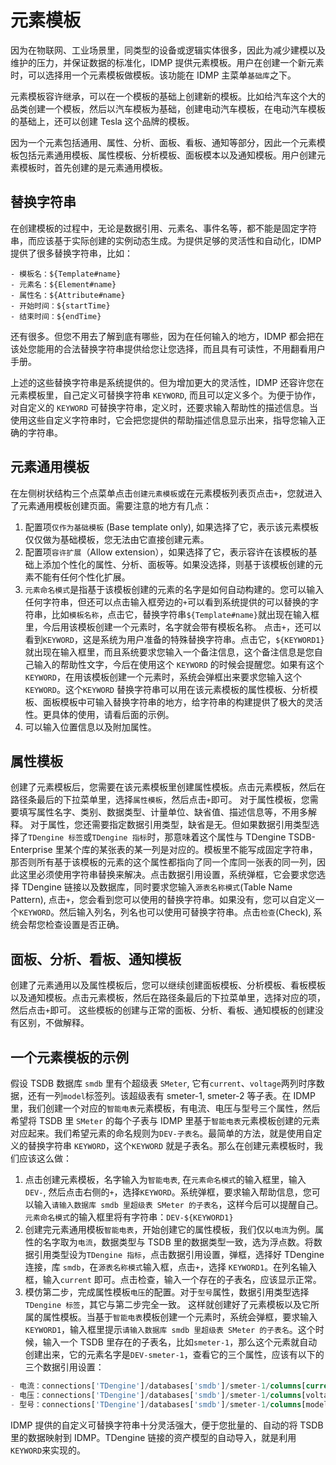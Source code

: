 # 元素模板

因为在物联网、工业场景里，同类型的设备或逻辑实体很多，因此为减少建模以及维护的压力，并保证数据的标准化，IDMP 提供元素模板。用户在创建一个新元素时，可以选择用一个元素模板做模板。该功能在 IDMP 主菜单`基础库`之下。

元素模板容许继承，可以在一个模板的基础上创建新的模板。比如给汽车这个大的品类创建一个模板，然后以汽车模板为基础，创建电动汽车模板，在电动汽车模板的基础上，还可以创建 Tesla 这个品牌的模板。

因为一个元素包括通用、属性、分析、面板、看板、通知等部分，因此一个元素模板包括元素通用模板、属性模板、分析模板、面板模本以及通知模板。用户创建元素模板时，首先创建的是元素通用模板。

## 替换字符串

在创建模板的过程中，无论是数据引用、元素名、事件名等，都不能是固定字符串，而应该基于实际创建的实例动态生成。为提供足够的灵活性和自动化，IDMP 提供了很多替换字符串，比如：

```shell
- 模板名：${Template#name}
- 元素名：${Element#name}
- 属性名：${Attribute#name}
- 开始时间：${startTime}
- 结束时间：${endTime}
```

还有很多。但您不用去了解到底有哪些，因为在任何输入的地方，IDMP 都会把在该处您能用的合法替换字符串提供给您让您选择，而且具有可读性，不用翻看用户手册。

上述的这些替换字符串是系统提供的。但为增加更大的灵活性，IDMP 还容许您在元素模板里，自己定义可替换字符串 `KEYWORD`,  而且可以定义多个。为便于协作，对自定义的 `KEYWORD` 可替换字符串，定义时，还要求输入帮助性的描述信息。当使用这些自定义字符串时，它会把您提供的帮助描述信息显示出来，指导您输入正确的字符串。

## 元素通用模板

在左侧树状结构三个点菜单点击`创建元素模板`或在元素模板列表页点击`+`，您就进入了元素通用模板创建页面。需要注意的地方有几点：

1. 配置项`仅作为基础模板` (Base template only),  如果选择了它，表示该元素模板仅仅做为基础模板，您无法由它直接创建元素。
2. 配置项`容许扩展`（Allow extension），如果选择了它，表示容许在该模板的基础上添加个性化的属性、分析、面板等。如果没选择，则基于该模板创建的元素不能有任何个性化扩展。
3. `元素命名模式`是指基于该模板创建的元素的名字是如何自动构建的。您可以输入任何字符串，但还可以点击输入框旁边的`+`可以看到系统提供的可以替换的字符串，比如`模板名称`，点击它，替换字符串`${Template#name}`就出现在输入框里，今后用该模板创建一个元素时，名字就会带有模板名称。
  点击`+`，还可以看到`KEYWORD`，这是系统为用户准备的特殊替换字符串。点击它，`${KEYWORD1}`就出现在输入框里，而且系统要求您输入一个备注信息，这个备注信息是您自己输入的帮助性文字，今后在使用这个 `KEYWORD` 的时候会提醒您。如果有这个 `KEYWORD`，在用该模板创建一个元素时，系统会弹框出来要求您输入这个 `KEYWORD`。这个`KEYWORD` 替换字符串可以用在该元素模板的属性模板、分析模板、面板模板中可输入替换字符串的地方，给字符串的构建提供了极大的灵活性。更具体的使用，请看后面的示例。
4. 可以输入位置信息以及附加属性。

## 属性模板

创建了元素模板后，您需要在该元素模板里创建属性模板。点击元素模板，然后在路径条最后的下拉菜单里，选择`属性模板`，然后点击`+`即可。
对于属性模板，您需要填写属性名字、类别、数据类型、计量单位、缺省值、描述信息等，不用多解释。
对于属性，您还需要指定数据引用类型，缺省是无。但如果数据引用类型选择了`TDengine 标签`或`TDengine 指标`时，那意味着这个属性与 TDengine TSDB-Enterprise 里某个库的某张表的某一列是对应的。模板里不能写成固定字符串，那否则所有基于该模板的元素的这个属性都指向了同一个库同一张表的同一列，因此这里必须使用字符串替换来解决。点击数据引用设置，系统弹框，它会要求您选择 TDengine 链接以及数据库，同时要求您输入`源表名称模式`(Table Name Pattern), 点击`+`，您会看到您可以使用的替换字符串。如果没有，您可以自定义一个`KEYWORD`。然后输入列名，列名也可以使用可替换字符串。点击`检查`(Check), 系统会帮您检查设置是否正确。

## 面板、分析、看板、通知模板

创建了元素通用以及属性模板后，您可以继续创建面板模板、分析模板、看板模板以及通知模板。点击元素模板，然后在路径条最后的下拉菜单里，选择对应的项，然后点击`+`即可。
这些模板的创建与正常的面板、分析、看板、通知模板的创建没有区别，不做解释。

## 一个元素模板的示例

假设 TSDB 数据库 `smdb` 里有个超级表 `SMeter`,  它有`current`、`voltage`两列时序数据，还有一列`model`标签列。该超级表有 smeter-1, smeter-2 等子表。在 IDMP 里，我们创建一个对应的`智能电表`元素模板，有电流、电压与型号三个属性，然后希望将 TSDB 里 `SMeter` 的每个子表与 IDMP 里基于`智能电表`元素模板创建的元素对应起来。我们希望元素的命名规则为`DEV-子表名`。最简单的方法，就是使用自定义的替换字符串 `KEYWORD`，这个`KEYWORD` 就是子表名。那么在创建元素模板时，我们应该这么做：

1. 点击创建元素模板，名字输入为`智能电表`, 在`元素命名模式`的输入框里，输入`DEV-`, 然后点击右侧的`+`，选择`KEYWORD`。系统弹框，要求输入帮助信息，您可以输入`请输入数据库 smdb 里超级表 SMeter 的子表名`，这样今后可以提醒自己。`元素命名模式`的输入框里将有字符串：`DEV-${KEYWORD1}`
2. 创建完元素通用模板`智能电表`，开始创建它的属性模板，我们仅以`电流`为例。属性的名字取为`电流`，数据类型与 TSDB 里的数据类型一致，选为浮点数。将数据引用类型设为`TDengine 指标`，点击数据引用设置，弹框，选择好 TDengine 连接，库 `smdb`，在`源表名称模式`输入框，点击`+`，选择 `KEYWORD1`。在列名输入框，输入`current` 即可。点击检查，输入一个存在的子表名，应该显示正常。
3. 模仿第二步，完成属性模板`电压`的配置。对于`型号`属性，数据引用类型选择`TDengine 标签`，其它与第二步完全一致。
这样就创建好了元素模板以及它所属的属性模板。当基于`智能电表`模板创建一个元素时，系统会弹框，要求输入 `KEYWORD1`，输入框里提示`请输入数据库 smdb 里超级表 SMeter 的子表名`。这个时候，输入一个 TSDB 里存在的子表名，比如`smeter-1`，那么这个元素就自动创建出来，它的元素名字是`DEV-smeter-1`，查看它的三个属性，应该有以下的三个数据引用设置：

```sql
- 电流：connections['TDengine']/databases['smdb']/smeter-1/columns[current]
- 电压：connections['TDengine']/databases['smdb']/smeter-1/columns[voltage]
- 型号：connections['TDengine']/databases['smdb']/smeter-1/columns[model]
```

IDMP 提供的自定义可替换字符串十分灵活强大，便于您批量的、自动的将 TSDB 里的数据映射到 IDMP。TDengine 链接的资产模型的自动导入，就是利用`KEYWORD`来实现的。
